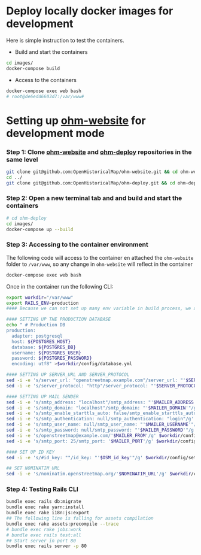 # Deploy locally docker images for development

Here is simple instruction to test the containers.

- Build and start the containers

```sh
cd images/
docker-compose build
```

- Access to the containers

```sh
docker-compose exec web bash
# root@de6edd6603d7:/var/www#
```

# Setting up [ohm-website](https://github.com/OpenHistoricalMap/ohm-website) for development mode

### Step 1: Clone [ohm-website](https://github.com/OpenHistoricalMap/ohm-website) and [ohm-deploy](https://github.com/OpenHistoricalMap/ohm-deploy/) repositories in the same level

```sh
git clone git@github.com:OpenHistoricalMap/ohm-website.git && cd ohm-website && git checkout merge-osm-website
cd ../
git clone git@github.com:OpenHistoricalMap/ohm-deploy.git && cd ohm-deploy && git checkout new_web_version

```

### Step 2: Open a new terminal tab and and build and start the containers

```sh
# cd ohm-deploy
cd images/
docker-compose up --build
```

### Step 3: Accessing to the container environment

The following code will access to the container en attached the `ohm-website` folder to `/var/www`, so any change in `ohm-website` will reflect in the container

```sh
docker-compose exec web bash
```

Once in the container run the following CLI:

```sh
export workdir="/var/www"
export RAILS_ENV=production
#### Because we can not set up many env variable in build process, we are going to process here!

#### SETTING UP THE PRODUCTION DATABASE
echo " # Production DB
production:
  adapter: postgresql
  host: ${POSTGRES_HOST}
  database: ${POSTGRES_DB}
  username: ${POSTGRES_USER}
  password: ${POSTGRES_PASSWORD}
  encoding: utf8" >$workdir/config/database.yml

#### SETTING UP SERVER_URL AND SERVER_PROTOCOL
sed -i -e 's/server_url: "openstreetmap.example.com"/server_url: "'$SERVER_URL'"/g' $workdir/config/settings.yml
sed -i -e 's/server_protocol: "http"/server_protocol: "'$SERVER_PROTOCOL'"/g' $workdir/config/settings.yml

#### SETTING UP MAIL SENDER
sed -i -e 's/smtp_address: "localhost"/smtp_address: "'$MAILER_ADDRESS'"/g' $workdir/config/settings.yml
sed -i -e 's/smtp_domain: "localhost"/smtp_domain: "'$MAILER_DOMAIN'"/g' $workdir/config/settings.yml
sed -i -e 's/smtp_enable_starttls_auto: false/smtp_enable_starttls_auto: true/g' $workdir/config/settings.yml
sed -i -e 's/smtp_authentication: null/smtp_authentication: "login"/g' $workdir/config/settings.yml
sed -i -e 's/smtp_user_name: null/smtp_user_name: "'$MAILER_USERNAME'"/g' $workdir/config/settings.yml
sed -i -e 's/smtp_password: null/smtp_password: "'$MAILER_PASSWORD'"/g' $workdir/config/settings.yml
sed -i -e 's/openstreetmap@example.com/'$MAILER_FROM'/g' $workdir/config/settings.yml
sed -i -e 's/smtp_port: 25/smtp_port: '$MAILER_PORT'/g' $workdir/config/settings.yml

#### SET UP ID KEY
sed -i -e 's/#id_key: ""/id_key: "'$OSM_id_key'"/g' $workdir/config/settings.yml

## SET NOMINATIM URL
sed -i -e 's/nominatim.openstreetmap.org/'$NOMINATIM_URL'/g' $workdir/config/settings.yml

```

### Step 4: Testing Rails CLI

```sh
bundle exec rails db:migrate
bundle exec rake yarn:install
bundle exec rake i18n:js:export
## The following line is falling for assets compilation
bundle exec rake assets:precompile --trace
# bundle exec rake jobs:work
# bundle exec rails test:all
## Start server in port 80
bundle exec rails server -p 80
```
